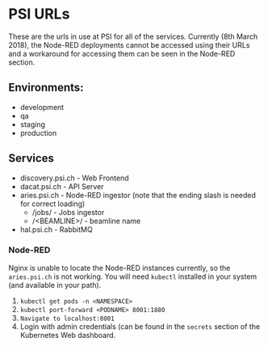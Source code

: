# PSI URLs

These are the urls in use at PSI for all of the services. Currently \(8th March 2018\), the Node-RED deployments cannot be accessed using their URLs and a workaround for accessing them can be seen in the Node-RED section.

## Environments:

* development
* qa
* staging
* production

## Services

* discovery.psi.ch - Web Frontend
* dacat.psi.ch - API Server
* aries.psi.ch - Node-RED ingestor \(note that the ending slash is needed for correct loading\)
  * /jobs/ -  Jobs ingestor
  * /&lt;BEAMLINE&gt;/ - beamline name
* hal.psi.ch - RabbitMQ

### Node-RED

Nginx is unable to locate the Node-RED instances currently, so the `aries.psi.ch` is not working. You will need `kubectl` installed in your system \(and available in your path\).

1. `kubectl get pods -n <NAMESPACE>`
2. `kubectl port-forward <PODNAME> 8001:1880`
3. `Navigate to localhost:8001`
4. Login with admin credentials \(can be found in the `secrets` section of the Kubernetes Web dashboard.



